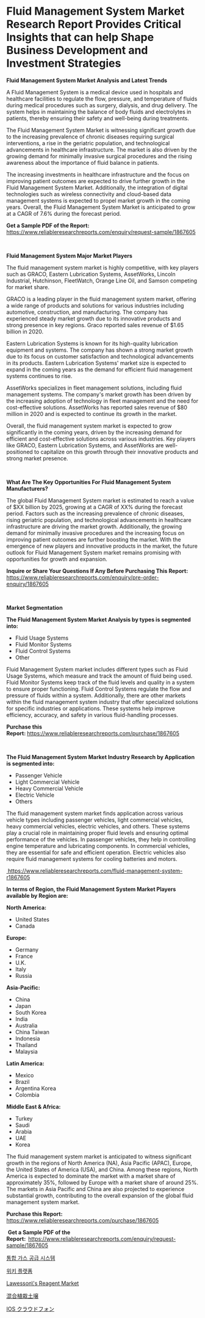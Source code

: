 <p><h1>Fluid Management System Market Research Report Provides Critical Insights that can help Shape Business Development and Investment Strategies</h1></p><p><strong>Fluid Management System Market Analysis and Latest Trends</strong></p>
<p><p>A Fluid Management System is a medical device used in hospitals and healthcare facilities to regulate the flow, pressure, and temperature of fluids during medical procedures such as surgery, dialysis, and drug delivery. The system helps in maintaining the balance of body fluids and electrolytes in patients, thereby ensuring their safety and well-being during treatments.</p><p>The Fluid Management System Market is witnessing significant growth due to the increasing prevalence of chronic diseases requiring surgical interventions, a rise in the geriatric population, and technological advancements in healthcare infrastructure. The market is also driven by the growing demand for minimally invasive surgical procedures and the rising awareness about the importance of fluid balance in patients.</p><p>The increasing investments in healthcare infrastructure and the focus on improving patient outcomes are expected to drive further growth in the Fluid Management System Market. Additionally, the integration of digital technologies such as wireless connectivity and cloud-based data management systems is expected to propel market growth in the coming years. Overall, the Fluid Management System Market is anticipated to grow at a CAGR of 7.6% during the forecast period.</p></p>
<p><strong>Get a Sample PDF of the Report:&nbsp;</strong> <a href="https://www.reliableresearchreports.com/enquiry/request-sample/1867605">https://www.reliableresearchreports.com/enquiry/request-sample/1867605</a></p>
<p>&nbsp;</p>
<p><strong>Fluid Management System Major Market Players</strong></p>
<p><p>The fluid management system market is highly competitive, with key players such as GRACO, Eastern Lubrication Systems, AssetWorks, Lincoln Industrial, Hutchinson, FleetWatch, Orange Line Oil, and Samson competing for market share. </p><p>GRACO is a leading player in the fluid management system market, offering a wide range of products and solutions for various industries including automotive, construction, and manufacturing. The company has experienced steady market growth due to its innovative products and strong presence in key regions. Graco reported sales revenue of $1.65 billion in 2020.</p><p>Eastern Lubrication Systems is known for its high-quality lubrication equipment and systems. The company has shown a strong market growth due to its focus on customer satisfaction and technological advancements in its products. Eastern Lubrication Systems' market size is expected to expand in the coming years as the demand for efficient fluid management systems continues to rise.</p><p>AssetWorks specializes in fleet management solutions, including fluid management systems. The company's market growth has been driven by the increasing adoption of technology in fleet management and the need for cost-effective solutions. AssetWorks has reported sales revenue of $80 million in 2020 and is expected to continue its growth in the market.</p><p>Overall, the fluid management system market is expected to grow significantly in the coming years, driven by the increasing demand for efficient and cost-effective solutions across various industries. Key players like GRACO, Eastern Lubrication Systems, and AssetWorks are well-positioned to capitalize on this growth through their innovative products and strong market presence.</p></p>
<p>&nbsp;</p>
<p><strong>What Are The Key Opportunities For Fluid Management System Manufacturers?</strong></p>
<p><p>The global Fluid Management System market is estimated to reach a value of $XX billion by 2025, growing at a CAGR of XX% during the forecast period. Factors such as the increasing prevalence of chronic diseases, rising geriatric population, and technological advancements in healthcare infrastructure are driving the market growth. Additionally, the growing demand for minimally invasive procedures and the increasing focus on improving patient outcomes are further boosting the market. With the emergence of new players and innovative products in the market, the future outlook for Fluid Management System market remains promising with opportunities for growth and expansion.</p></p>
<p><strong>Inquire or Share Your Questions If Any Before Purchasing This Report:</strong> <a href="https://www.reliableresearchreports.com/enquiry/pre-order-enquiry/1867605">https://www.reliableresearchreports.com/enquiry/pre-order-enquiry/1867605</a></p>
<p>&nbsp;</p>
<p><strong>Market Segmentation</strong></p>
<p><strong>The Fluid Management System Market Analysis by types is segmented into:</strong></p>
<p><ul><li>Fluid Usage Systems</li><li>Fluid Monitor Systems</li><li>Fluid Control Systems</li><li>Other</li></ul></p>
<p><p>Fluid Management System market includes different types such as Fluid Usage Systems, which measure and track the amount of fluid being used. Fluid Monitor Systems keep track of the fluid levels and quality in a system to ensure proper functioning. Fluid Control Systems regulate the flow and pressure of fluids within a system. Additionally, there are other markets within the fluid management system industry that offer specialized solutions for specific industries or applications. These systems help improve efficiency, accuracy, and safety in various fluid-handling processes.</p></p>
<p><strong>Purchase this Report:&nbsp;</strong><a href="https://www.reliableresearchreports.com/purchase/1867605">https://www.reliableresearchreports.com/purchase/1867605</a></p>
<p>&nbsp;</p>
<p><strong>The Fluid Management System Market Industry Research by Application is segmented into:</strong></p>
<p><ul><li>Passenger Vehicle</li><li>Light Commercial Vehicle</li><li>Heavy Commercial Vehicle</li><li>Electric Vehicle</li><li>Others</li></ul></p>
<p><p>The fluid management system market finds application across various vehicle types including passenger vehicles, light commercial vehicles, heavy commercial vehicles, electric vehicles, and others. These systems play a crucial role in maintaining proper fluid levels and ensuring optimal performance of the vehicles. In passenger vehicles, they help in controlling engine temperature and lubricating components. In commercial vehicles, they are essential for safe and efficient operation. Electric vehicles also require fluid management systems for cooling batteries and motors.</p></p>
<p><a href="https://www.reliableresearchreports.com/fluid-management-system-r1867605">&nbsp;https://www.reliableresearchreports.com/fluid-management-system-r1867605</a></p>
<p><strong>In terms of Region, the Fluid Management System Market Players available by Region are:</strong></p>
<p>
    <p> <strong> North America: </strong>
        <ul>
            <li>United States</li>
            <li>Canada</li>
        </ul>
        </p> 
    <p> <strong> Europe: </strong>
        <ul>
            <li>Germany</li>
            <li>France</li>
            <li>U.K.</li>
            <li>Italy</li>
            <li>Russia</li>
        </ul>
        </p> 
    <p> <strong> Asia-Pacific: </strong>
        <ul>
            <li>China</li>
            <li>Japan</li>
            <li>South Korea</li>
            <li>India</li>
            <li>Australia</li>
            <li>China Taiwan</li>
            <li>Indonesia</li>
            <li>Thailand</li>
            <li>Malaysia</li>
        </ul>
        </p> 
    <p> <strong> Latin America: </strong>
        <ul>
            <li>Mexico</li>
            <li>Brazil</li>
            <li>Argentina Korea</li>
            <li>Colombia</li>
        </ul>
        </p> 
    <p> <strong> Middle East & Africa: </strong>
        <ul>
            <li>Turkey</li>
            <li>Saudi</li>
            <li>Arabia</li>
            <li>UAE</li>
            <li>Korea</li>
        </ul>
    </p>
    </p>
<p><p>The fluid management system market is anticipated to witness significant growth in the regions of North America (NA), Asia Pacific (APAC), Europe, the United States of America (USA), and China. Among these regions, North America is expected to dominate the market with a market share of approximately 35%, followed by Europe with a market share of around 25%. The markets in Asia Pacific and China are also projected to experience substantial growth, contributing to the overall expansion of the global fluid management system market.</p></p>
<p><strong>Purchase this Report: </strong><a href="https://www.reliableresearchreports.com/purchase/1867605">https://www.reliableresearchreports.com/purchase/1867605</a></p>
<p>&nbsp;<strong>Get a Sample PDF of the Report:&nbsp;&nbsp;</strong><a href="https://www.reliableresearchreports.com/enquiry/request-sample/1867605">https://www.reliableresearchreports.com/enquiry/request-sample/1867605</a></p>
<p><strong></strong></p>
<p><p><a href="https://github.com/ahmadrevanz10/Market-Research-Report-List-1/blob/main/8336826113709.md">통합 가스 공급 시스템</a></p><p><a href="https://github.com/nigaleamar09/Market-Research-Report-List-1/blob/main/4993446113710.md">위키 플랫폼</a></p><p><a href="https://github.com/maudAbbott7/Market-Research-Report-List-1/blob/main/lawessons-reagent-market.md">Lawesson\'s Reagent Market</a></p><p><a href="https://github.com/KaliMetz2023/Market-Research-Report-List-1/blob/main/6392915121755.md">混合植栽土壌</a></p><p><a href="https://github.com/oqoeusbvpadwjs08/Market-Research-Report-List-2/blob/main/1289452121756.md">IOS クラウドフォン</a></p></p>